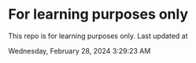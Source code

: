 # For learning purposes only
This repo is for learning purposes only.
Last updated at

Wednesday, February 28, 2024 3:29:23 AM

